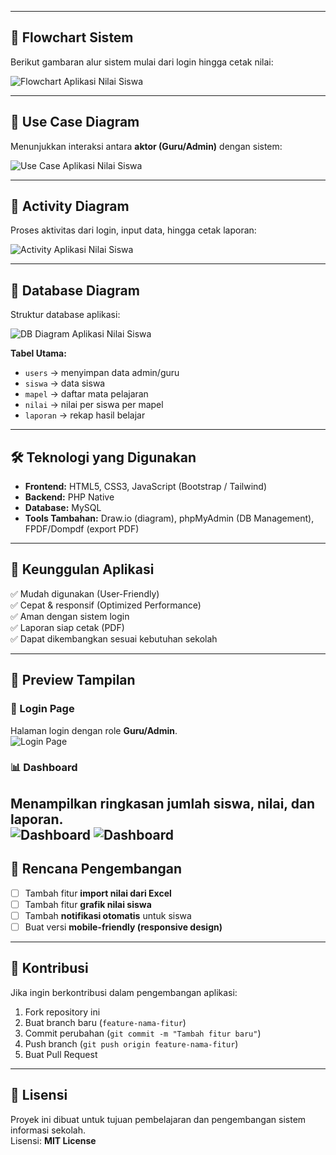 
---

## 🧭 Flowchart Sistem  

Berikut gambaran alur sistem mulai dari login hingga cetak nilai:  

![Flowchart Aplikasi Nilai Siswa](flowchart/Flowchart.png)  

---

## 🧭 Use Case Diagram  

Menunjukkan interaksi antara **aktor (Guru/Admin)** dengan sistem:  

![Use Case Aplikasi Nilai Siswa](flowchart/usecase.drawio.png)  

---

## 🧭 Activity Diagram  

Proses aktivitas dari login, input data, hingga cetak laporan:  

![Activity Aplikasi Nilai Siswa](flowchart/Activity.png)  

---

## 🧭 Database Diagram  

Struktur database aplikasi:  

![DB Diagram Aplikasi Nilai Siswa](flowchart/dbdiagram.svg)  

**Tabel Utama:**  
- `users` → menyimpan data admin/guru  
- `siswa` → data siswa  
- `mapel` → daftar mata pelajaran  
- `nilai` → nilai per siswa per mapel  
- `laporan` → rekap hasil belajar  

---

## 🛠️ Teknologi yang Digunakan  

- **Frontend:** HTML5, CSS3, JavaScript (Bootstrap / Tailwind)  
- **Backend:** PHP Native  
- **Database:** MySQL  
- **Tools Tambahan:** Draw.io (diagram), phpMyAdmin (DB Management), FPDF/Dompdf (export PDF)  

---

## 🌟 Keunggulan Aplikasi  

✅ Mudah digunakan (User-Friendly)  
✅ Cepat & responsif (Optimized Performance)  
✅ Aman dengan sistem login  
✅ Laporan siap cetak (PDF)  
✅ Dapat dikembangkan sesuai kebutuhan sekolah  

---

## 📸 Preview Tampilan  

### 🔑 Login Page  
Halaman login dengan role **Guru/Admin**.  
![Login Page](Gambar/Gambar2.jpeg)  

### 📊 Dashboard  
Menampilkan ringkasan jumlah siswa, nilai, dan laporan.  
![Dashboard](Gambar/Gambar.jpeg) 
![Dashboard](Gambar/Gambar1.jpeg) 
---

## 📌 Rencana Pengembangan  

- [ ] Tambah fitur **import nilai dari Excel**  
- [ ] Tambah fitur **grafik nilai siswa**  
- [ ] Tambah **notifikasi otomatis** untuk siswa  
- [ ] Buat versi **mobile-friendly (responsive design)**  

---

## 🤝 Kontribusi  

Jika ingin berkontribusi dalam pengembangan aplikasi:  

1. Fork repository ini  
2. Buat branch baru (`feature-nama-fitur`)  
3. Commit perubahan (`git commit -m "Tambah fitur baru"`)  
4. Push branch (`git push origin feature-nama-fitur`)  
5. Buat Pull Request  

---

## 📄 Lisensi  

Proyek ini dibuat untuk tujuan pembelajaran dan pengembangan sistem informasi sekolah.  
Lisensi: **MIT License**  
